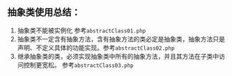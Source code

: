 ## 抽象类使用总结：

1. 抽象类不能被实例化 参考`abstractClass01.php`
2. 抽象类不一定含有抽象方法，含有抽象方法的类必定是抽象类，抽象方法只是声明、不定义具体的功能实现。参考`abstractClass02.php`
3. 继承抽象类的类，必须实现抽象类中所有的抽象方法，并且其方法在子类中访问控制更宽松。 参考`abstractClass03.php`